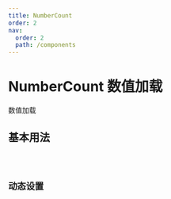 ```yaml
---
title: NumberCount
order: 2
nav:
  order: 2
  path: /components
---
```


# NumberCount 数值加载

数值加载

## 基本用法

<code src="./demos/base.tsx"/>

## 动态设置

<code src="./demos/dynamic.tsx"/>

<API></API>
